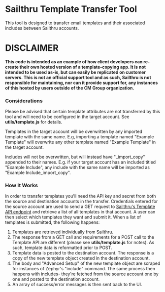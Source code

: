 # Sailthru Template Transfer Tool

This tool is designed to transfer email templates and their associated includes between Sailthru accounts.

# DISCLAIMER

**This code is intended as an example of how client developers can re-create their own hosted version of a template-copying app. It is not intended to be used as-is, but can easily be replicated on customer servers. This is not an official support tool and as such, Sailthru is not responsible for maintaining, nor can it provide support for, any instances of this hosted by users outside of the CM Group organization.**

### Considerations

Please be advised that certain template attributes are not transferred by this tool and will need to be configured in the target account. See **utils/template.js** for details.

Templates in the target account will be overwritten by any imported template with the same name. E.g, importing a template named "Example Template" will overwrite any other template named "Example Template" in the target account.

Includes will not be overwritten, but will instead have "\_import\_copy" appended to their names. E.g. if your target account has an included titled "Example Include", any include with the same name will be imported as "Example Include\_import\_copy".

### How It Works

In order to transfer templates you'll need the API key and secret from both the source and destination accounts in the transfer. Credentials entered for the source account are used to send a GET request to [Sailthru's Template API endpoint](https://getstarted.sailthru.com/developers/api/template/) and retrieve a list of all templates in that account. A user can then select which templates they want and submit it. When a list of templates is submitted, the following happens:

1. Templates are retrieved individually from Sailthru.
2. The response from a GET call and requirements for a POST call to the Template API are different (please see **utils/template.js** for notes). As such, template data is reformatted prior to POST.
3. Template data is posted to the destination account. The response is a copy of the new template object created in the destination account.
4. The body and "Advanced Setup" of the new template object are scraped for instances of Zephyr's "include" command. The same process then happens with includes- they're fetched from the source account one by one and posted to the destination account.
5. An array of success/error messages is then sent back to the UI.
